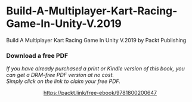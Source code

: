 # Build-A-Multiplayer-Kart-Racing-Game-In-Unity-V.2019
Build A Multiplayer Kart Racing Game In Unity V.2019 by Packt Publishing
### Download a free PDF

 <i>If you have already purchased a print or Kindle version of this book, you can get a DRM-free PDF version at no cost.<br>Simply click on the link to claim your free PDF.</i>
<p align="center"> <a href="https://packt.link/free-ebook/9781800200647">https://packt.link/free-ebook/9781800200647 </a> </p>